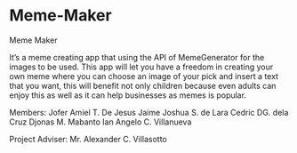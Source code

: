 # Meme-Maker
Meme Maker

It’s a meme creating app that using the API of MemeGenerator for the images to be used. This app will let you have a freedom in creating your own meme where you can choose an image of your pick and insert a text that you want, this will benefit not only children because even adults can enjoy this as well as it can help businesses as memes is popular.

Members:
Jofer Amiel T. De Jesus
Jaime Joshua S. de Lara
Cedric DG. dela Cruz
Djonas M. Mabanto
Ian Angelo C. Villanueva

Project Adviser:
Mr. Alexander C. Villasotto
